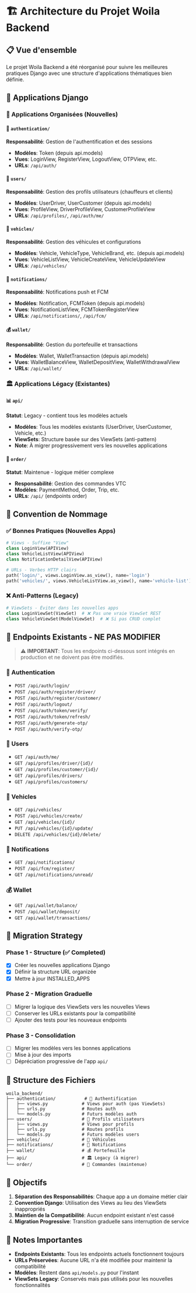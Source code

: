 # 🏗️ Architecture du Projet Woila Backend

## 📋 Vue d'ensemble

Le projet Woila Backend a été réorganisé pour suivre les meilleures pratiques Django avec une structure d'applications thématiques bien définie.

## 🎯 Applications Django

### 📱 Applications Organisées (Nouvelles)

#### 🔐 `authentication/`
**Responsabilité**: Gestion de l'authentification et des sessions
- **Modèles**: Token (depuis api.models)
- **Vues**: LoginView, RegisterView, LogoutView, OTPView, etc.
- **URLs**: `/api/auth/`

#### 👤 `users/`  
**Responsabilité**: Gestion des profils utilisateurs (chauffeurs et clients)
- **Modèles**: UserDriver, UserCustomer (depuis api.models)
- **Vues**: ProfileView, DriverProfileView, CustomerProfileView
- **URLs**: `/api/profiles/`, `/api/auth/me/`

#### 🚗 `vehicles/`
**Responsabilité**: Gestion des véhicules et configurations
- **Modèles**: Vehicle, VehicleType, VehicleBrand, etc. (depuis api.models)
- **Vues**: VehicleListView, VehicleCreateView, VehicleUpdateView
- **URLs**: `/api/vehicles/`

#### 🔔 `notifications/`
**Responsabilité**: Notifications push et FCM
- **Modèles**: Notification, FCMToken (depuis api.models)
- **Vues**: NotificationListView, FCMTokenRegisterView
- **URLs**: `/api/notifications/`, `/api/fcm/`

#### 💰 `wallet/`
**Responsabilité**: Gestion du portefeuille et transactions
- **Modèles**: Wallet, WalletTransaction (depuis api.models)
- **Vues**: WalletBalanceView, WalletDepositView, WalletWithdrawalView
- **URLs**: `/api/wallet/`

### 🏛️ Applications Légacy (Existantes)

#### 📊 `api/`
**Statut**: Legacy - contient tous les modèles actuels
- **Modèles**: Tous les modèles existants (UserDriver, UserCustomer, Vehicle, etc.)
- **ViewSets**: Structure basée sur des ViewSets (anti-pattern)
- **Note**: À migrer progressivement vers les nouvelles applications

#### 🚕 `order/`
**Statut**: Maintenue - logique métier complexe
- **Responsabilité**: Gestion des commandes VTC
- **Modèles**: PaymentMethod, Order, Trip, etc.
- **URLs**: `/api/` (endpoints order)

## 🔄 Convention de Nommage

### ✅ Bonnes Pratiques (Nouvelles Apps)
```python
# Views - Suffixe "View"
class LoginView(APIView)
class VehicleListView(APIView)
class NotificationDetailView(APIView)

# URLs - Verbes HTTP clairs
path('login/', views.LoginView.as_view(), name='login')
path('vehicles/', views.VehicleListView.as_view(), name='vehicle-list')
```

### ❌ Anti-Patterns (Legacy)
```python
# ViewSets - Éviter dans les nouvelles apps
class LoginViewSet(ViewSet)  # ❌ Pas une vraie ViewSet REST
class VehicleViewSet(ModelViewSet)  # ❌ Si pas CRUD complet
```

## 📍 Endpoints Existants - **NE PAS MODIFIER**

> ⚠️ **IMPORTANT**: Tous les endpoints ci-dessous sont intégrés en production et ne doivent pas être modifiés.

### 🔐 Authentication
- `POST /api/auth/login/`
- `POST /api/auth/register/driver/`
- `POST /api/auth/register/customer/`
- `POST /api/auth/logout/`
- `POST /api/auth/token/verify/`
- `POST /api/auth/token/refresh/`
- `POST /api/auth/generate-otp/`
- `POST /api/auth/verify-otp/`

### 👤 Users
- `GET /api/auth/me/`
- `GET /api/profiles/driver/{id}/`
- `GET /api/profiles/customer/{id}/`
- `GET /api/profiles/drivers/`
- `GET /api/profiles/customers/`

### 🚗 Vehicles
- `GET /api/vehicles/`
- `POST /api/vehicles/create/`
- `GET /api/vehicles/{id}/`
- `PUT /api/vehicles/{id}/update/`
- `DELETE /api/vehicles/{id}/delete/`

### 🔔 Notifications
- `GET /api/notifications/`
- `POST /api/fcm/register/`
- `GET /api/notifications/unread/`

### 💰 Wallet
- `GET /api/wallet/balance/`
- `POST /api/wallet/deposit/`
- `GET /api/wallet/transactions/`

## 🚀 Migration Strategy

### Phase 1 - Structure (✅ Completed)
- [x] Créer les nouvelles applications Django
- [x] Définir la structure URL organizée
- [x] Mettre à jour INSTALLED_APPS

### Phase 2 - Migration Graduelle
- [ ] Migrer la logique des ViewSets vers les nouvelles Views
- [ ] Conserver les URLs existants pour la compatibilité
- [ ] Ajouter des tests pour les nouveaux endpoints

### Phase 3 - Consolidation
- [ ] Migrer les modèles vers les bonnes applications
- [ ] Mise à jour des imports
- [ ] Dépréciation progressive de l'app `api/`

## 📂 Structure des Fichiers

```
woila_backend/
├── authentication/           # 🔐 Authentification
│   ├── views.py             # Views pour auth (pas ViewSets)
│   ├── urls.py              # Routes auth
│   └── models.py            # Futurs modèles auth
├── users/                   # 👤 Profils utilisateurs
│   ├── views.py             # Views pour profils
│   ├── urls.py              # Routes profils
│   └── models.py            # Futurs modèles users
├── vehicles/                # 🚗 Véhicules
├── notifications/           # 🔔 Notifications
├── wallet/                  # 💰 Portefeuille
├── api/                     # 🏛️ Legacy (à migrer)
└── order/                   # 🚕 Commandes (maintenue)
```

## 🎯 Objectifs

1. **Séparation des Responsabilités**: Chaque app a un domaine métier clair
2. **Convention Django**: Utilisation des Views au lieu des ViewSets inappropriés
3. **Maintien de la Compatibilité**: Aucun endpoint existant n'est cassé
4. **Migration Progressive**: Transition graduelle sans interruption de service

## 📝 Notes Importantes

- **Endpoints Existants**: Tous les endpoints actuels fonctionnent toujours
- **URLs Préservées**: Aucune URL n'a été modifiée pour maintenir la compatibilité
- **Modèles**: Restent dans `api/models.py` pour l'instant
- **ViewSets Legacy**: Conservés mais pas utilisés pour les nouvelles fonctionnalités